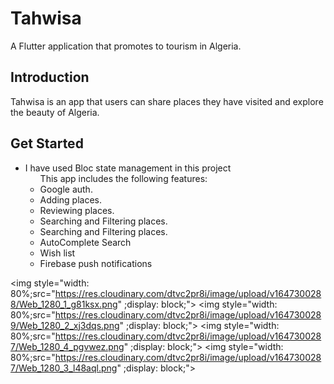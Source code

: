 # Tahwisa

A Flutter application that promotes to tourism in Algeria.

## Introduction

Tahwisa is an app that users can share places they have visited and explore the beauty of Algeria.


## Get Started
 
- I have used Bloc state management in this project
  <ul>
  This app includes the following features:
  <li>
   Google auth.
  </li>
  <li>
   Adding places.
  </li>
   <li>
   Reviewing places.
  </li>
  <li>
   Searching and Filtering places.
  </li>
  <li>
   Searching and Filtering places.
  </li>
  <li>
   AutoComplete Search
  </li>
  <li>
   Wish list
  </li>
  <li>
   Firebase push notifications
  </li>
  </ul>

<img style="width: 80%;src="https://res.cloudinary.com/dtvc2pr8i/image/upload/v1647300288/Web_1280_1_g81ksx.png"  ;display: block;">
<img style="width: 80%;src="https://res.cloudinary.com/dtvc2pr8i/image/upload/v1647300289/Web_1280_2_xj3dqs.png"  ;display: block;">
<img style="width: 80%;src="https://res.cloudinary.com/dtvc2pr8i/image/upload/v1647300287/Web_1280_4_pgvwez.png"  ;display: block;">
<img style="width: 80%;src="https://res.cloudinary.com/dtvc2pr8i/image/upload/v1647300287/Web_1280_3_l48aql.png"  ;display: block;">

